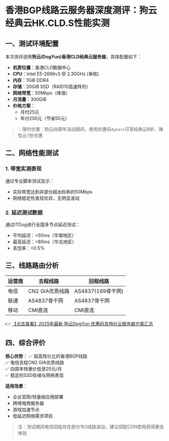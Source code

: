 # 香港BGP线路云服务器深度测评：狗云经典云HK.CLD.S性能实测

## 一、测试环境配置
本次测评选用**狗云(DogYun)香港CLD经典云服务器**，具体配置如下：

- **机房位置**：香港CLD数据中心  
- **CPU**：Intel E5-2696v3 @ 2.30GHz (单核)  
- **内存**：1GiB DDR4  
- **存储**：20GiB SSD（RAID10高速阵列）  
- **网络带宽**：50Mbps（峰值）  
- **月流量**：300GiB  
- **价格方案**：  
  - 月付25元  
  - 年付250元（节省50元）

> 💡 限时优惠：狗云四周年活动期间，使用优惠码`4years`可享经典云8折、弹性云7折优惠

## 二、网络性能测试

### 1. 带宽实测表现
通过专业脚本测试显示：
- 实际带宽达到并部分超出标称的50Mbps
- 网络稳定性表现优异，无明显波动

### 2. 延迟测试数据
通过ITDog进行全国多节点延迟测试：
- 平均延迟：<50ms（华南地区）
- 最高延迟：<80ms（华北地区）
- 丢包率：<0.5%

## 三、线路路由分析
| 运营商 | 去程线路       | 回程线路       |
|--------|----------------|----------------|
| 电信   | CN2 GIA优质线路 | AS4837(169骨干网) |
| 联通   | AS4837骨干网    | AS4837骨干网     |
| 移动   | CMI直连         | CMI直连          |

👉 [【点击查看】2025年最新 狗云DogYun 优惠码及特价云服务器方案汇总](https://bit.ly/DogYun)

## 四、综合评价
**核心优势**：
✅ 超高性价比的香港BGP线路  
✅ 电信去程CN2 GIA优质线路  
✅ 四周年特惠价低至20元/月  
✅ 稳定的SSD存储与网络表现  

**适用场景**：
- 企业官网/轻量级应用部署
- 跨境电商服务器
- 游戏加速节点
- 低延迟网络需求项目

> 注：测试期间电信回程存在部分163线路波动，建议搭配CDN使用获得更佳体验